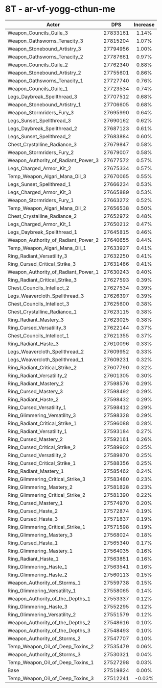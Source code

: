 # 8T - ar-vf-yogg-cthun-me
| Actor | DPS | Increase |
|---|:---:|:---:|
|Weapon_Councils_Guile_3|27833161|1.14%|
|Weapon_Oathsworns_Tenacity_3|27815204|1.07%|
|Weapon_Stonebound_Artistry_3|27794956|1.00%|
|Weapon_Oathsworns_Tenacity_2|27787661|0.97%|
|Weapon_Councils_Guile_2|27762340|0.88%|
|Weapon_Stonebound_Artistry_2|27755601|0.86%|
|Weapon_Oathsworns_Tenacity_1|27727740|0.76%|
|Weapon_Councils_Guile_1|27723534|0.74%|
|Legs_Daybreak_Spellthread_3|27707512|0.68%|
|Weapon_Stonebound_Artistry_1|27706605|0.68%|
|Weapon_Stormriders_Fury_3|27695990|0.64%|
|Legs_Sunset_Spellthread_3|27690162|0.62%|
|Legs_Daybreak_Spellthread_2|27687123|0.61%|
|Legs_Sunset_Spellthread_2|27683884|0.60%|
|Chest_Crystalline_Radiance_3|27679847|0.58%|
|Weapon_Stormriders_Fury_2|27679007|0.58%|
|Weapon_Authority_of_Radiant_Power_3|27677572|0.57%|
|Legs_Charged_Armor_Kit_2|27675334|0.57%|
|Temp_Weapon_Algari_Mana_Oil_3|27670065|0.55%|
|Legs_Sunset_Spellthread_1|27666234|0.53%|
|Legs_Charged_Armor_Kit_3|27665889|0.53%|
|Weapon_Stormriders_Fury_1|27663272|0.52%|
|Temp_Weapon_Algari_Mana_Oil_2|27656538|0.50%|
|Chest_Crystalline_Radiance_2|27652972|0.48%|
|Legs_Charged_Armor_Kit_1|27650212|0.47%|
|Legs_Daybreak_Spellthread_1|27645815|0.46%|
|Weapon_Authority_of_Radiant_Power_2|27640655|0.44%|
|Temp_Weapon_Algari_Mana_Oil_1|27633927|0.41%|
|Ring_Radiant_Versatility_3|27632250|0.41%|
|Ring_Cursed_Critical_Strike_3|27631486|0.41%|
|Weapon_Authority_of_Radiant_Power_1|27630243|0.40%|
|Ring_Radiant_Critical_Strike_3|27627593|0.39%|
|Chest_Councils_Intellect_2|27627534|0.39%|
|Legs_Weavercloth_Spellthread_3|27626397|0.39%|
|Chest_Councils_Intellect_3|27625600|0.38%|
|Chest_Crystalline_Radiance_1|27623115|0.38%|
|Ring_Radiant_Mastery_3|27623025|0.38%|
|Ring_Cursed_Versatility_3|27622144|0.37%|
|Chest_Councils_Intellect_1|27621355|0.37%|
|Ring_Radiant_Haste_3|27610096|0.33%|
|Legs_Weavercloth_Spellthread_2|27609952|0.33%|
|Legs_Weavercloth_Spellthread_1|27609231|0.32%|
|Ring_Radiant_Critical_Strike_2|27607790|0.32%|
|Ring_Radiant_Versatility_2|27601305|0.30%|
|Ring_Radiant_Mastery_2|27598576|0.29%|
|Ring_Cursed_Mastery_3|27598492|0.29%|
|Ring_Radiant_Haste_2|27598432|0.29%|
|Ring_Cursed_Versatility_1|27598412|0.29%|
|Ring_Glimmering_Versatility_3|27598328|0.29%|
|Ring_Radiant_Critical_Strike_1|27596088|0.28%|
|Ring_Radiant_Versatility_1|27593184|0.27%|
|Ring_Cursed_Mastery_2|27592161|0.26%|
|Ring_Cursed_Critical_Strike_2|27589902|0.25%|
|Ring_Cursed_Versatility_2|27589870|0.25%|
|Ring_Cursed_Critical_Strike_1|27588356|0.25%|
|Ring_Radiant_Mastery_1|27585462|0.24%|
|Ring_Glimmering_Critical_Strike_3|27583480|0.23%|
|Ring_Glimmering_Mastery_2|27581828|0.23%|
|Ring_Glimmering_Critical_Strike_2|27581390|0.22%|
|Ring_Cursed_Mastery_1|27574970|0.20%|
|Ring_Cursed_Haste_2|27572874|0.19%|
|Ring_Cursed_Haste_3|27571837|0.19%|
|Ring_Glimmering_Critical_Strike_1|27571598|0.19%|
|Ring_Glimmering_Mastery_3|27568024|0.18%|
|Ring_Cursed_Haste_1|27565340|0.17%|
|Ring_Glimmering_Mastery_1|27564035|0.16%|
|Ring_Radiant_Haste_1|27563851|0.16%|
|Ring_Glimmering_Haste_1|27563541|0.16%|
|Ring_Glimmering_Haste_2|27560113|0.15%|
|Weapon_Authority_of_Storms_1|27559738|0.15%|
|Ring_Glimmering_Versatility_1|27558065|0.14%|
|Weapon_Authority_of_the_Depths_1|27553337|0.12%|
|Ring_Glimmering_Haste_3|27552295|0.12%|
|Ring_Glimmering_Versatility_2|27551579|0.12%|
|Weapon_Authority_of_the_Depths_2|27548616|0.10%|
|Weapon_Authority_of_the_Depths_3|27548493|0.10%|
|Weapon_Authority_of_Storms_2|27547707|0.10%|
|Temp_Weapon_Oil_of_Deep_Toxins_2|27535479|0.06%|
|Weapon_Authority_of_Storms_3|27530321|0.04%|
|Temp_Weapon_Oil_of_Deep_Toxins_1|27527298|0.03%|
|Base|27519824|0.00%|
|Temp_Weapon_Oil_of_Deep_Toxins_3|27512241|-0.03%|
